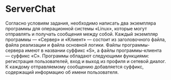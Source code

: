 # ServerChat
Согласно условиям задания, необходимо написать два экземпляра программы для операционной системы «Linux», которые могут отправлять и получать сообщения между собой. Каждый экземпляр программы — «Сервер» и «Клиент» — состоит из заголовочного файла, файла реализации и файла основной логики. Файлы программы-сервера имеют в названии суффикс «S», а файлы программы-клиента — суффикс «C». Программы обладают следующими функциями: регистрация пользователей, вход и выход из профиля и сетевой диалог. К каждому отправляемому сообщению добавляется суффикс, содержащий информацию об имени пользователя.

